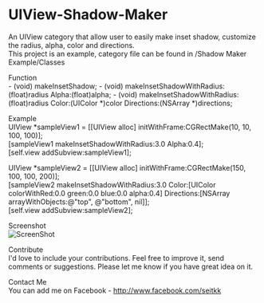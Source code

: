 UIView-Shadow-Maker
===================

An UIView category that allow user to easily make inset shadow, customize the radius, alpha, color and directions.   
This project is an example, category file can be found in /Shadow Maker Example/Classes

Function  
\- (void) makeInsetShadow;
\- (void) makeInsetShadowWithRadius:(float)radius Alpha:(float)alpha;
\- (void) makeInsetShadowWithRadius:(float)radius Color:(UIColor *)color Directions:(NSArray *)directions;

Example  
UIView *sampleView1 = [[UIView alloc] initWithFrame:CGRectMake(10, 10, 100, 100)];  
[sampleView1 makeInsetShadowWithRadius:3.0 Alpha:0.4];  
[self.view addSubview:sampleView1];  
      
UIView *sampleView2 = [[UIView alloc] initWithFrame:CGRectMake(150, 100, 100, 200)];  
[sampleView2 makeInsetShadowWithRadius:3.0 Color:[UIColor colorWithRed:0.0 green:0.0 blue:0.0 alpha:0.4] Directions:[NSArray arrayWithObjects:@"top", @"bottom", nil]];  
[self.view addSubview:sampleView2];  

Screenshot  
![ScreenShot](https://github.com/Seitk/UIView-Shadow-Maker/blob/master/screenshot0.png?raw=true)   

Contribute  
I'd love to include your contributions. Feel free to improve it, send comments or suggestions. Please let me know if you have great idea on it.

Contact Me  
You can add me on Facebook - http://www.facebook.com/seitkk
